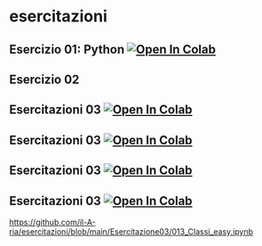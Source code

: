 # esercitazioni

## Esercizio 01: Python [![Open In Colab](https://colab.research.google.com/assets/colab-badge.svg)](https://colab.research.google.com/github/il-A-ria/esercitazioni/blob/main/01_intro.ipynb)

## Esercizio 02

## Esercitazioni 03 [![Open In Colab](https://colab.research.google.com/assets/colab-badge.svg)](https://colab.research.google.com/github/https://github.com/il-A-ria/esercitazioni/blob/main/Esercitazione03/013_Classi_easy.ipynb)

## Esercitazioni 03 [![Open In Colab](https://colab.research.google.com/assets/colab-badge.svg)](https://colab.research.google.com/github/https://github.com/il-A-ria/esercitazioni/blob/main/Esercitazione03/014_Matplotlib.ipynb)

## Esercitazioni 03 [![Open In Colab](https://colab.research.google.com/assets/colab-badge.svg)](https://colab.research.google.com/github/https://github.com/il-A-ria/esercitazioni/blob/main/Esercitazione03/015_Matplotlib.ipynb)

## Esercitazioni 03 [![Open In Colab](https://colab.research.google.com/assets/colab-badge.svg)](https://colab.research.google.com/github/https://github.com/il-A-ria/esercitazioni/blob/main/Esercitazione03/Visualization.pdf)

https://github.com/il-A-ria/esercitazioni/blob/main/Esercitazione03/013_Classi_easy.ipynb
